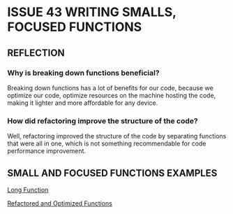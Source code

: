 # ISSUE 43 WRITING SMALLS, FOCUSED FUNCTIONS

## REFLECTION

### Why is breaking down functions beneficial?

Breaking down functions has a lot of benefits for our code, because
we optimize our code, optimize resources on the machine hosting the
code, making it lighter and more affordable for any device.

### How did refactoring improve the structure of the code?

Well, refactoring improved the structure of the code by separating functions
that were all in one, which is not something recommendable for code
performance improvement.

## SMALL AND FOCUSED FUNCTIONS EXAMPLES

[Long Function](longFunction.js)

[Refactored and Optimized Functions](refactoredFunction.js)
